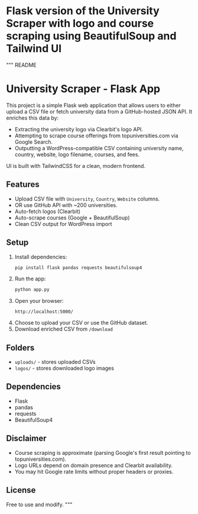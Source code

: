 # Flask version of the University Scraper with logo and course scraping using BeautifulSoup and Tailwind UI

"""
README

University Scraper - Flask App
==============================

This project is a simple Flask web application that allows users to either upload a CSV file or fetch university data from a GitHub-hosted JSON API.
It enriches this data by:
- Extracting the university logo via Clearbit's logo API.
- Attempting to scrape course offerings from topuniversities.com via Google Search.
- Outputting a WordPress-compatible CSV containing university name, country, website, logo filename, courses, and fees.

UI is built with TailwindCSS for a clean, modern frontend.

Features
--------
- Upload CSV file with `University`, `Country`, `Website` columns.
- OR use GitHub API with ~200 universities.
- Auto-fetch logos (Clearbit)
- Auto-scrape courses (Google + BeautifulSoup)
- Clean CSV output for WordPress import

Setup
-----
1. Install dependencies:
    ```bash
    pip install flask pandas requests beautifulsoup4
    ```
2. Run the app:
    ```bash
    python app.py
    ```
3. Open your browser:
    ```
    http://localhost:5000/
    ```
4. Choose to upload your CSV or use the GitHub dataset.
5. Download enriched CSV from `/download`

Folders
-------
- `uploads/` - stores uploaded CSVs
- `logos/` - stores downloaded logo images

Dependencies
------------
- Flask
- pandas
- requests
- BeautifulSoup4

Disclaimer
----------
- Course scraping is approximate (parsing Google's first result pointing to topuniversities.com).
- Logo URLs depend on domain presence and Clearbit availability.
- You may hit Google rate limits without proper headers or proxies.

License
-------
Free to use and modify.
"""